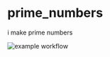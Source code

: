 # prime_numbers
i make prime numbers

![example workflow](https://github.com/ohiosuperstar/prime_numbers/actions/workflows/ci.yaml/badge.svg)
